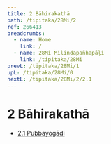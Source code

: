 ```yaml
---
title: 2 Bāhirakathā
path: /tipitaka/28Mi/2
ref: 266413
breadcrumbs:
  - name: Home
    link: /
  - name: 28Mi Milindapañhapāḷi
    link: /tipitaka/28Mi
prevL: /tipitaka/28Mi/1
upL: /tipitaka/28Mi/0
nextL: /tipitaka/28Mi/2/2.1
---
```


# 2 Bāhirakathā

* [2.1 Pubbayogādi](/tipitaka/28Mi/2/2.1)


